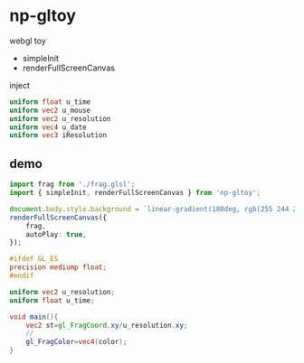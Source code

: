 # np-gltoy

webgl toy

-   simpleInit
-   renderFullScreenCanvas

inject

```glsl
uniform float u_time
uniform vec2 u_mouse
uniform vec2 u_resolution
uniform vec4 u_date
uniform vec3 iResolution
```

## demo

```typescript
import frag from './frag.glsl';
import { simpleInit, renderFullScreenCanvas } from 'np-gltoy';

document.body.style.background = `linear-gradient(180deg, rgb(255 244 208), rgb(84 203 177))`;
renderFullScreenCanvas({
    frag,
    autoPlay: true,
});
```

```glsl
#ifdef GL_ES
precision mediump float;
#endif

uniform vec2 u_resolution;
uniform float u_time;

void main(){
    vec2 st=gl_FragCoord.xy/u_resolution.xy;
    //
    gl_FragColor=vec4(color);
}

```
